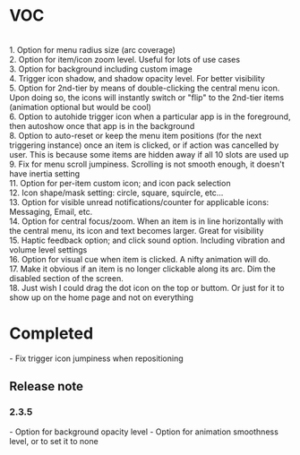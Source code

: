 <h1>VOC</h1>
<br>1. Option for menu radius size (arc coverage)
<br>2. Option for item/icon zoom level. Useful for lots of use cases  
<br>3. Option for background including custom image  
<br>4. Trigger icon shadow, and shadow opacity level. For better visibility  
<br>5. Option for 2nd-tier by means of double-clicking the central menu icon. Upon doing so, the icons will instantly switch or "flip" to the 2nd-tier items (animation optional but would be cool)  
<br>6. Option to autohide trigger icon when a particular app is in the foreground, then autoshow once that app is in the background  
<br>8. Option to auto-reset or keep the menu item positions (for the next triggering instance) 
once an item is clicked, or if action was cancelled by user. This is because some items are hidden away if all 10 slots are used up  
<br>9. Fix for menu scroll jumpiness. Scrolling is not  smooth enough, it doesn't have inertia setting  
<br>11. Option for per-item custom icon; and icon pack selection  
<br>12. Icon shape/mask setting: circle, square, squircle, etc...  
<br>13. Option for visible unread notifications/counter for applicable icons: Messaging, Email, etc.  
<br>14. Option for central focus/zoom. When an item is in line horizontally with the central menu, its icon and text becomes larger. Great for visibility  
<br>15. Haptic feedback option; and click sound option. Including vibration and volume level settings  
<br>16. Option for visual cue when item is clicked. A nifty animation will do.  
<br>17. Make it obvious if an item is no longer clickable along its arc. Dim the disabled section of the screen.   
<br>18. Just wish I could drag the dot icon on the top or buttom. Or just for it to show up on the home page and not on everything

<h1>Completed</h1>
- Fix trigger icon jumpiness when repositioning  

<h2>Release note</h2>
<h3>2.3.5</h3>
- Option for background opacity level
- Option for animation smoothness level, or to set it to none 
